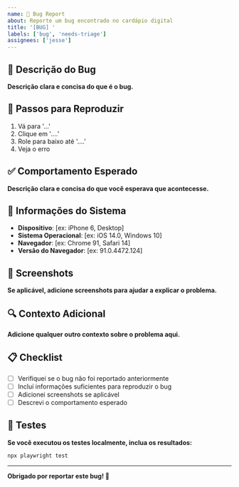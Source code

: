 ```yaml
---
name: 🐛 Bug Report
about: Reporte um bug encontrado no cardápio digital
title: '[BUG] '
labels: ['bug', 'needs-triage']
assignees: ['jesse']
---
```


## 🐛 Descrição do Bug

**Descrição clara e concisa do que é o bug.**

## 🔄 Passos para Reproduzir

1. Vá para '...'
2. Clique em '....'
3. Role para baixo até '....'
4. Veja o erro

## ✅ Comportamento Esperado

**Descrição clara e concisa do que você esperava que acontecesse.**

## 📱 Informações do Sistema

- **Dispositivo**: [ex: iPhone 6, Desktop]
- **Sistema Operacional**: [ex: iOS 14.0, Windows 10]
- **Navegador**: [ex: Chrome 91, Safari 14]
- **Versão do Navegador**: [ex: 91.0.4472.124]

## 📸 Screenshots

**Se aplicável, adicione screenshots para ajudar a explicar o problema.**

## 🔍 Contexto Adicional

**Adicione qualquer outro contexto sobre o problema aqui.**

## 📋 Checklist

- [ ] Verifiquei se o bug não foi reportado anteriormente
- [ ] Incluí informações suficientes para reproduzir o bug
- [ ] Adicionei screenshots se aplicável
- [ ] Descrevi o comportamento esperado

## 🧪 Testes

**Se você executou os testes localmente, inclua os resultados:**

```bash
npx playwright test
```

---

**Obrigado por reportar este bug! 🐛**
